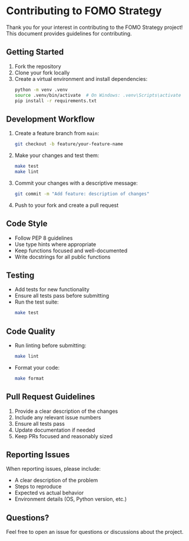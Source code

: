 # Contributing to FOMO Strategy

Thank you for your interest in contributing to the FOMO Strategy project! This document provides guidelines for contributing.

## Getting Started

1. Fork the repository
2. Clone your fork locally
3. Create a virtual environment and install dependencies:
   ```bash
   python -m venv .venv
   source .venv/bin/activate  # On Windows: .venv\Scripts\activate
   pip install -r requirements.txt
   ```

## Development Workflow

1. Create a feature branch from `main`:
   ```bash
   git checkout -b feature/your-feature-name
   ```

2. Make your changes and test them:
   ```bash
   make test
   make lint
   ```

3. Commit your changes with a descriptive message:
   ```bash
   git commit -m "Add feature: description of changes"
   ```

4. Push to your fork and create a pull request

## Code Style

- Follow PEP 8 guidelines
- Use type hints where appropriate
- Keep functions focused and well-documented
- Write docstrings for all public functions

## Testing

- Add tests for new functionality
- Ensure all tests pass before submitting
- Run the test suite:
  ```bash
  make test
  ```

## Code Quality

- Run linting before submitting:
  ```bash
  make lint
  ```
- Format your code:
  ```bash
  make format
  ```

## Pull Request Guidelines

1. Provide a clear description of the changes
2. Include any relevant issue numbers
3. Ensure all tests pass
4. Update documentation if needed
5. Keep PRs focused and reasonably sized

## Reporting Issues

When reporting issues, please include:
- A clear description of the problem
- Steps to reproduce
- Expected vs actual behavior
- Environment details (OS, Python version, etc.)

## Questions?

Feel free to open an issue for questions or discussions about the project. 